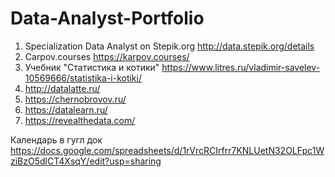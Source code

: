 # Data-Analyst-Portfolio
1) Specialization Data Analyst on Stepik.org http://data.stepik.org/details
2) Carpov.courses https://karpov.courses/
3) Учебник "Статистика и котики" https://www.litres.ru/vladimir-savelev-10569666/statistika-i-kotiki/
4) http://datalatte.ru/
5) https://chernobrovov.ru/
6) https://datalearn.ru/
7) https://revealthedata.com/

Календарь в гугл док https://docs.google.com/spreadsheets/d/1rVrcRCIrfrr7KNLUetN32OLFpc1WziBzO5dlCT4XsqY/edit?usp=sharing

